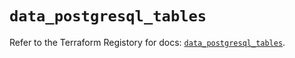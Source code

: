# `data_postgresql_tables`

Refer to the Terraform Registory for docs: [`data_postgresql_tables`](https://www.terraform.io/docs/providers/postgresql/d/tables).
